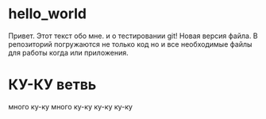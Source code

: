 # hello_world

Привет.
Этот текст обо мне. и о тестировании git!
Новая версия файла.
В репозиторий погружаются не только код но и все необходимые файлы для работы когда или приложения.
# КУ-КУ ветвь
много ку-ку
много ку-ку
ку-ку
ку-ку
